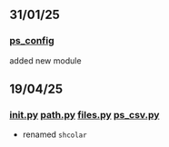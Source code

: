 ## 31/01/25
### [ps_config](ps_config)
added new module






## 19/04/25
### [__init__.py](__init__.py) [path.py](path.py) [files.py](files.py) [ps_csv.py](ps_csv.py)
- renamed `shcolar`
